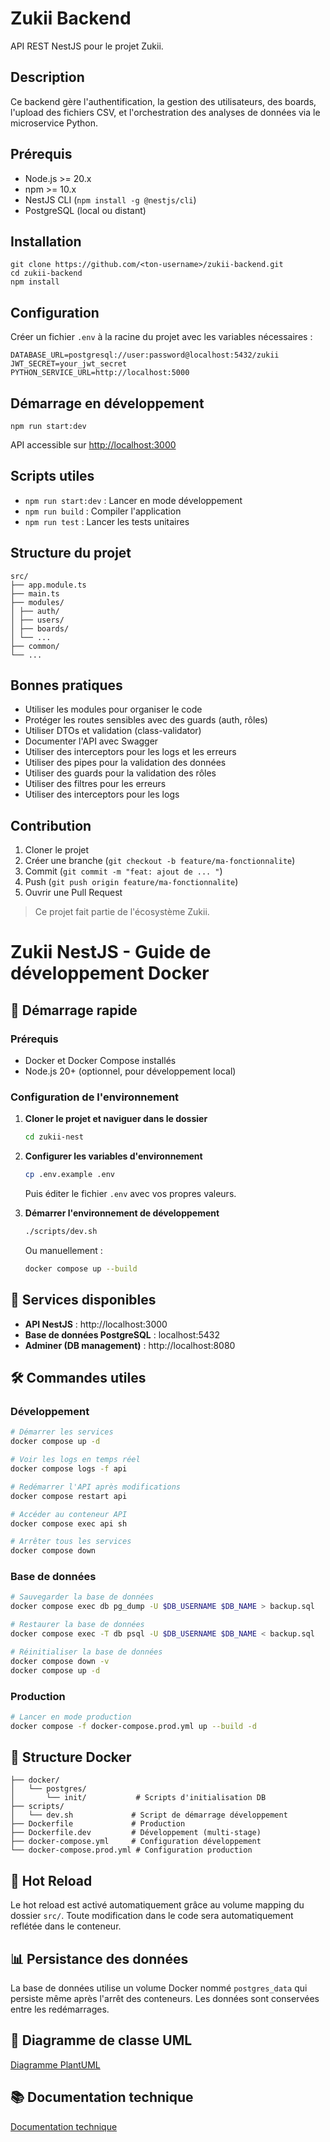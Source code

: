 # Zukii Backend

API REST NestJS pour le projet Zukii.

## Description

Ce backend gère l'authentification, la gestion des utilisateurs, des boards, l'upload des fichiers CSV, et l'orchestration des analyses de données via le microservice Python.

## Prérequis

- Node.js >= 20.x
- npm >= 10.x
- NestJS CLI (`npm install -g @nestjs/cli`)
- PostgreSQL (local ou distant)

## Installation
```shell
git clone https://github.com/<ton-username>/zukii-backend.git
cd zukii-backend
npm install
```

## Configuration

Créer un fichier `.env` à la racine du projet avec les variables nécessaires :
```text
DATABASE_URL=postgresql://user:password@localhost:5432/zukii
JWT_SECRET=your_jwt_secret
PYTHON_SERVICE_URL=http://localhost:5000
```

## Démarrage en développement

```shell
npm run start:dev
```

API accessible sur [http://localhost:3000](http://localhost:3000)

## Scripts utiles

- `npm run start:dev` : Lancer en mode développement
- `npm run build` : Compiler l'application
- `npm run test` : Lancer les tests unitaires

## Structure du projet

```text
src/
├── app.module.ts
├── main.ts
├── modules/
│ ├── auth/
│ ├── users/
│ ├── boards/
│ └── ...
├── common/
└── ...
```

## Bonnes pratiques

- Utiliser les modules pour organiser le code
- Protéger les routes sensibles avec des guards (auth, rôles)
- Utiliser DTOs et validation (class-validator)
- Documenter l'API avec Swagger
- Utiliser des interceptors pour les logs et les erreurs
- Utiliser des pipes pour la validation des données
- Utiliser des guards pour la validation des rôles
- Utiliser des filtres pour les erreurs
- Utiliser des interceptors pour les logs

## Contribution

1. Cloner le projet
2. Créer une branche (`git checkout -b feature/ma-fonctionnalite`)
3. Commit (`git commit -m "feat: ajout de ... "`)
4. Push (`git push origin feature/ma-fonctionnalite`)
5. Ouvrir une Pull Request

> Ce projet fait partie de l'écosystème Zukii.

# Zukii NestJS - Guide de développement Docker

## 🚀 Démarrage rapide

### Prérequis
- Docker et Docker Compose installés
- Node.js 20+ (optionnel, pour développement local)

### Configuration de l'environnement

1. **Cloner le projet et naviguer dans le dossier**
   ```bash
   cd zukii-nest
   ```

2. **Configurer les variables d'environnement**
   ```bash
   cp .env.example .env
   ```
   Puis éditer le fichier `.env` avec vos propres valeurs.

3. **Démarrer l'environnement de développement**
   ```bash
   ./scripts/dev.sh
   ```
   Ou manuellement :
   ```bash
   docker compose up --build
   ```

## 📍 Services disponibles

- **API NestJS** : http://localhost:3000
- **Base de données PostgreSQL** : localhost:5432
- **Adminer (DB management)** : http://localhost:8080

## 🛠️ Commandes utiles

### Développement
```bash
# Démarrer les services
docker compose up -d

# Voir les logs en temps réel
docker compose logs -f api

# Redémarrer l'API après modifications
docker compose restart api

# Accéder au conteneur API
docker compose exec api sh

# Arrêter tous les services
docker compose down
```

### Base de données
```bash
# Sauvegarder la base de données
docker compose exec db pg_dump -U $DB_USERNAME $DB_NAME > backup.sql

# Restaurer la base de données
docker compose exec -T db psql -U $DB_USERNAME $DB_NAME < backup.sql

# Réinitialiser la base de données
docker compose down -v
docker compose up -d
```

### Production
```bash
# Lancer en mode production
docker compose -f docker-compose.prod.yml up --build -d
```

## 📁 Structure Docker

```
├── docker/
│   └── postgres/
│       └── init/           # Scripts d'initialisation DB
├── scripts/
│   └── dev.sh             # Script de démarrage développement
├── Dockerfile             # Production
├── Dockerfile.dev         # Développement (multi-stage)
├── docker-compose.yml     # Configuration développement
└── docker-compose.prod.yml # Configuration production
```

## 🔄 Hot Reload

Le hot reload est activé automatiquement grâce au volume mapping du dossier `src/`. 
Toute modification dans le code sera automatiquement reflétée dans le conteneur.

## 📊 Persistance des données

La base de données utilise un volume Docker nommé `postgres_data` qui persiste même après l'arrêt des conteneurs. 
Les données sont conservées entre les redémarrages. 


## 📝 Diagramme de classe UML

[Diagramme PlantUML](https://uml.planttext.com/plantuml/svg/jLVRSjis47tNLw3gJ6ErijrEtZHn9hHirQmTgIDIwVGH8Y4BDGYokDXMsdn0_wAlUUyV-CUwk90Y9Kg-jF6CnkHY0UoUFNlXEwcmK3fZdQzIig2Se1ZF6JdWE2FzbCYaXnA6fKH6WB14NIFieZTlq47S_teq2k2lXzw-xNHUePEJ4nJCuelpSHoEmc4GXvEn4PgrcQACIgo85XrtnKmIqKVTsaAtX_xe8FGTeka0pMRX6LppyoMSRMGamvGDa5I2ycjOq9p-hebVBC34kroa5rWkInsxa59PCBmQW_KDUI88N9a6Qe3EuC7AT95koLB2I4s6_aHSCrPVEbrvM_tI9-FjzE4VHj0ro-UOeOCWpIZl8-SmKSbHpqCmpHa12EhQUp7WDJSs8J1n4RHGDETD1Dezi6PQAq03_PPJhhGWriP3OrOjIDxAQgaoKOCaN9ivAiqKeBGf_rGI98g3U1P7Q0WicGPNOVJmLrII959OQILHaMk1LAuLaOZ1Zt15rSDdwOsoQX9CylfxCLEhOetP0UMt53O1I7sKaMnk8e8vPYj9uS05PQHdTzrYfclR2i9JU03T9245mDa7r186-G9FvBwWmZm8pRdLIlAiiAZ3aS1QgsJ3lYzGL0Q9ehTmwpm7035VOpQSN5q5fvDf8wDESopIOui8rd0bOtYU2_1juM6o2e2ILpcsxq_crrvRyplU7leld5Vl8MJ0qlILve0Ik5DtzRsFPxVK8kXnbtTns9w-YznhOc2NsYIbAeUhRocv8yB5kI0Yer82T7A0VeecOokLbhjj1rjgrlpUNceWQ59sBu2j6HzM_4SFVoD1p2afOBM1PrXBasvjp-DuxiIjKRyVSrZbDwJ9kDsukVIJ3N0oV0_b2d27ikPugOM0Aj8KIf0qji4nHSxJvyDgadGo_J4OXv7BqSjWV1fKgJhCMSuv5B9KEu3GmINcSypBHW0AEZDOUysdSNSdrbjvNEIIkYIk06b9rBt4KIIJnmaC2yODp2LGXfYgOymjMGCwXY_mxtXeDFTQdrYVdvLxq0NOqmhKjiCm8T1ho9WuRzILbkBLHiWlNDSCVs1YkWZFfn4wZr4m3gv-ZSwhnZYYoP8I8T4m-W1kviaDT4CaeKi6lqGeUbtIAFemehPP-mr6VsyG806pDgHD9znYKIxeDOLckJLDoTUNPBKXETN93L4DeJaqeX_9EYWPpKXSQz0EwoL9RgJE6a9Ti1odxS4frngHs5qmCg8mH0xNgl8-vWTsF03MXm4YYmL9b7xuJ1pwPZW1Y3tyGJL8TFsc5s6Vo5iJnRQbSbJPmgp00eAYW28rhw2SQQQUrdsUoVrgmdb9fMoECz_0DyDP6AzhPPP1NSQcfbSO6wXaLIkjWYsMbUgBWCPQBVFsCIRd2auU84NkTzVB_x40N538Qc76ULFIOCmqnKl2VA5Xia1AGE_irMSTfxy246ex_qF7s3K6EKCsIYuWpcH3PWVqLTmSjMqtI7ndAuVjXQrF9OzxjTtLzJN8Db6lA3GzlxBigIfa0B4qvoneOaULZlbSGTqVkkZm47M_FphwjelAZnaqG4iiE_PnfqRPBs0MyIsydA_R3xVWmpuOZMN7lRGek1dL6U0nQLMkpLm3CwUaSkUTrP6qEX7idOXhpCrtjJ6txGOtSi0smtLCmMWlsJ04ekZDDG5jiyAhk5YLTi9Icz86gbLV8yfp0WwmgXl6kiRc3J4SQbKh2x3NArdMARVlrBQQ7y6i-QhDm_NrhjMq1gDsN0d59c-icoQZMtrqrSpRdhYtrflMcgw2xU6RhnF-qALxsqcbjJRalQnzaNVS9_UZZ7RzfLsxGUd7b9i1twUv4NElsda7EQCpzYy0)


## 📚 Documentation technique
[Documentation technique](docs/architecture-technique.md)
